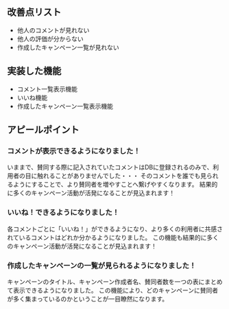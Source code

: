 ## 改善点リスト
* 他人のコメントが見れない
* 他人の評価が分からない
* 作成したキャンペーン一覧が見れない


## 実装した機能
* コメント一覧表示機能
* いいね機能
* 作成したキャンペーン一覧表示機能

## アピールポイント
### コメントが表示できるようになりました！
いままで、賛同する際に記入されていたコメントはDBに登録されるのみで、利用者の目に触れることがありませんでした・・・
そのコメントを誰でも見られるようにすることで、より賛同者を増やすことへ繋げやすくなります。
結果的に多くのキャンペーン活動が活発になることが見込まれます！
### いいね！できるようになりました！
各コメントごとに「いいね！」ができるようになり、より多くの利用者に共感されているコメントはどれか分かるようになりました。
この機能も結果的に多くのキャンペーン活動が活発になることが見込まれます！
### 作成したキャンペーンの一覧が見られるようになりました！
キャンペーンのタイトル、キャンペーン作成者名、賛同者数を一つの表にまとめて表示できるようになりました。
この機能により、どのキャンペーンに賛同者が多く集まっているのかということが一目瞭然になります。
